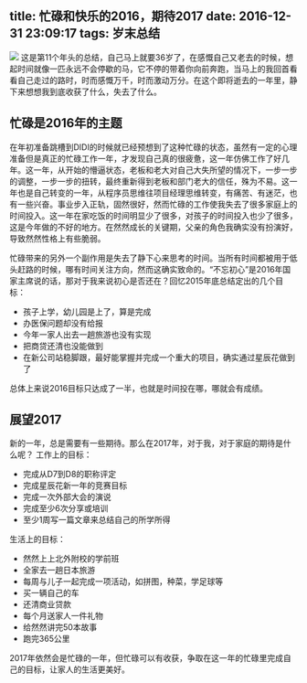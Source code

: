 title: 忙碌和快乐的2016，期待2017
date: 2016-12-31 23:09:17
tags: 岁末总结
---
![][image-1]
这是第11个年头的总结，自己马上就要36岁了，在感慨自己又老去的时候，想起时间就像一匹永远不会停歇的马，它不停的带着你向前奔跑，当马上的我回首看看自己走过的路时，时而感慨万千，时而激动万分。在这个即将逝去的一年里，静下来想想我到底收获了什么，失去了什么。
<!-- more -->

## 忙碌是2016年的主题
在年初准备跳槽到DIDI的时候就已经预想到了这种忙碌的状态，虽然有一定的心理准备但是真正的忙碌工作一年，才发现自己真的很疲惫，这一年仿佛工作了好几年。这一年，从开始的懵逼状态，老板和老大对自己大失所望的情况下，一步一步的调整，一步一步的扭转，最终重新得到老板和部门老大的信任，殊为不易。这一年也是自己转变的一年，从程序员思维往项目经理思维转变，有痛苦、有迷茫，也有一些兴奋。事业步入正轨，固然很好，然而忙碌的工作使我失去了很多家庭上的时间投入。这一年在家吃饭的时间明显少了很多，对孩子的时间投入也少了很多，这是今年做的不好的地方。在然然成长的关键期，父亲的角色我确实没有扮演好，导致然然性格上有些脆弱。

忙碌带来的另外一个副作用是失去了静下心来思考的时间。当所有时间都被用于低头赶路的时候，哪有时间关注方向，然而这确实致命的。“不忘初心”是2016年国家主席说的话，那对于我来说初心是否还在？回忆2015年底总结定出的几个目标：
* 孩子上学，幼儿园是上了，算是完成
* 办医保问题却没有给报
* 今年一家人出去一趟旅游也没有实现
* 把商贷还清也没能做到
* 在新公司站稳脚跟，最好能掌握并完成一个重大的项目，确实通过星辰花做到了

总体上来说2016目标只达成了一半，也就是时间投在哪，哪就会有成绩。

## 展望2017
新的一年，总是需要有一些期待。那么在2017年，对于我，对于家庭的期待是什么呢？ 
工作上的目标：
* 完成从D7到D8的职称评定
* 完成星辰花新一年的竞赛目标
* 完成一次外部大会的演说
* 完成至少6次分享或培训
* 至少1周写一篇文章来总结自己的所学所得

生活上的目标：
* 然然上上北外附校的学前班
* 全家去一趟日本旅游
* 每周与儿子一起完成一项活动，如拼图，种菜，学足球等
* 买一辆自己的车
* 还清商业贷款
* 每个月送家人一件礼物
* 给然然讲完50本故事
* 跑完365公里

2017年依然会是忙碌的一年，但忙碌可以有收获，争取在这一年的忙碌里完成自己的目标，让家人的生活更美好。

[image-1]:	/img/2017.png